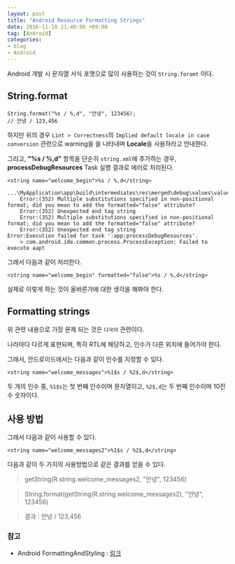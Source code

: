 ```yaml
---
layout: post
title: "Android Resource Formatting Strings"
date: 2016-11-18 21:40:00 +09:00
tag: [Android]
categories:
- blog
- Android
---
```


Android 개발 시 문자열 서식 포맷으로 많이 사용하는 것이 `String.foramt` 이다.

<!--more-->

## String.format

```
String.format("%s / %,d", "안녕", 123456);
// 안녕 / 123,456
```

하지만 위의 경우 `Lint > Correctness`의 `Implied default locale in case conversion` 관련으로 warning을 을 나타내며 **Locale**을 사용하라고 안내한다.

그리고, **"%s / %,d"** 항목을 단순히 `string.xml`에 추가하는 경우, **processDebugResources** Task 실행 결과로 에러로 처리된다.

```
<string name="welcome_begin">%s / %,d</string>

...\MyApplication\app\build\intermediates\res\merged\debug\values\values.xml
    Error:(352) Multiple substitutions specified in non-positional format; did you mean to add the formatted="false" attribute?
    Error:(352) Unexpected end tag string
    Error:(352) Multiple substitutions specified in non-positional format; did you mean to add the formatted="false" attribute?
    Error:(352) Unexpected end tag string
Error:Execution failed for task ':app:processDebugResources'.
    > com.android.ide.common.process.ProcessException: Failed to execute aapt
```

그래서 다음과 같이 처리한다.

```
<string name="welcome_begin" formatted="false">%s / %,d</string>
```

실제로 이렇게 하는 것이 올바른가에 대한 생각을 해봐야 한다.

## Formatting strings

위 관련 내용으로 가장 문제 되는 것은 `다국어` 관련이다.

나라마다 다르게 표현되며, 특히 RTL에 해당하고, 인수가 다른 위치에 들어가야 한다.

그래서, 안드로이드에서는 다음과 같이 인수를 지정할 수 있다.

```
<string name="welcome_messages">%1$s / %2$,d</string>
```

두 개의 인수 중, `%1$s`는 첫 번째 인수이며 문자열이고, `%2$,d`는 두 번째 인수이며 10진수 숫자이다.

## 사용 방법

그래서 다음과 같이 사용할 수 있다.

```
<string name="welcome_messages2">%1$s / %2$,d</string>
```

다음과 같이 두 가지의 사용방법으로 같은 결과를 얻을 수 있다.

> getString(R.string.welcome_messages2, "안녕", 123456)

> String.format(getString(R.string.welcome_messages2), "안녕", 123456)

> 결과 : 안녕 / 123,456


### 참고
- Android FormattingAndStyling : [링크](https://developer.android.com/guide/topics/resources/string-resource.html#FormattingAndStyling)
